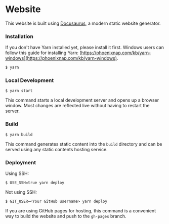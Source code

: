 # Website

This website is built using [Docusaurus](https://docusaurus.io/), a modern static website generator.

### Installation

If you don't have Yarn installed yet, please install it first. Windows users can follow this guide for installing Yarn: [https://phoenixnap.com/kb/yarn-windows](https://phoenixnap.com/kb/yarn-windows).

```bash
$ yarn
```

### Local Development

```
$ yarn start
```

This command starts a local development server and opens up a browser window. Most changes are reflected live without having to restart the server.

### Build

```
$ yarn build
```

This command generates static content into the `build` directory and can be served using any static contents hosting service.

### Deployment

Using SSH:

```
$ USE_SSH=true yarn deploy
```

Not using SSH:

```
$ GIT_USER=<Your GitHub username> yarn deploy
```

If you are using GitHub pages for hosting, this command is a convenient way to build the website and push to the `gh-pages` branch.
